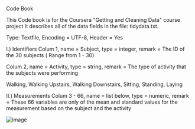 Code Book

This Code book is for the Coursera "Getting and Cleaning Data" course project
It describes all of the data fields in the file: tidydata.txt.

Type: Textfile, Encoding = UTF-8, Header = Yes


I.) Identifiers
Colum 1, name = Subject, type = integer, remark = The ID of the 30 subjects ( Range from 1 - 30) 

Colum 2, name = Activity, type = string, remark = The type of activity that the subjects were performing

Walking, Walking Upstairs, Walking Downstairs, Sitting, Standing, Laying


II.) Measurements
Colum 3 - 66,  name = list below, type = numeric, remark = These 66 variables are only of the mean and standard values for the measurement based on the subject and the activity

![image](https://user-images.githubusercontent.com/78473729/112620962-77399d80-8e29-11eb-84a4-f5a2d5595f70.png)

